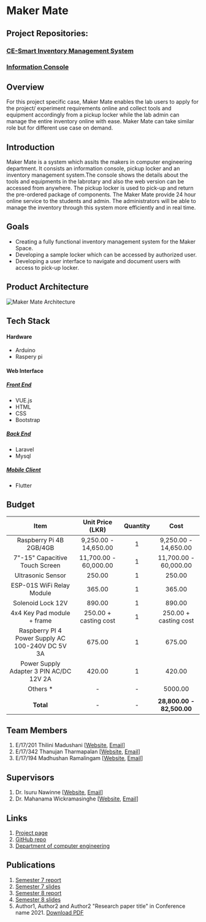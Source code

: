 
[//]: # "Please refer the instructions in below URL for the configurations"
[//]: # "https://projects.ce.pdn.ac.lk/docs/how-to-add-a-project"

# Maker Mate

## Project Repositories:
### [CE-Smart Inventory Management System](https://github.com/thanujan96/smart-inventory-management-system/tree/production)
### [Information Console](https://github.com/DrMadhushan/information-console)

## Overview
For this project specific case, Maker Mate enables the lab users to apply for the project/ experiment requirements online and collect tools and equipment accordingly from a pickup locker while the lab admin can manage the entire inventory online with ease. Maker Mate can take similar role but for different use case on demand.

## Introduction
Maker Mate is a system which assits the makers in computer engineering department. It consists an information console, pickup locker and an inventory management system.The console shows the details about the tools and equipments in the labrotary and also the web version can be accessed from anywhere. The pickup locker is used to pick-up and return the pre-ordered package of components. The Maker Mate provide 24 hour online service to the students and admin. The administrators will be able to manage the inventory through this system more efficiently and in real time.

## Goals
* Creating a fully functional inventory management system for the Maker Space.
* Developing a sample locker which can be accessed by authorized user. 
* Developing a user interface to navigate and document users with access to pick-up locker.

## Product Architecture

![Maker Mate Architecture](docs/assets/img/animations/product-architecture.gif)


## Tech Stack

#### Hardware
* Arduino
* Raspery pi

#### Web Interface
##### <u>Front End</u>
* VUE.js
* HTML
* CSS
* Bootstrap
##### <u>Back End</u>
* Laravel
* Mysql
##### <u>Mobile Client</u>
* Flutter

## Budget

|    Item                                           | Unit Price (LKR)           | Quantity  |  Cost                      |
| :---------:                                       | :--------------:           | :----:    | :----:                     |
| Raspberry Pi 4B 2GB/4GB                           |9,250.00 - 14,650.00        |    1      |9,250.00 - 14,650.00        |      
| 7"-15" Capacitive Touch Screen                    |11,700.00 - 60,000.00       |    1      |11,700.00 - 60,000.00       |
| Ultrasonic Sensor                                 |250.00 	                   |    1 	   |250.00 	                    |
| ESP-01S WiFi Relay Module                         |365.00                      |    1      |365.00                      | 
| Solenoid Lock 12V                                 |890.00                      |    1      |890.00                      |
| 4x4 Key Pad module + frame                        |250.00 + casting cost       |    1      |250.00 + casting cost       |
| Raspberry PI 4 Power Supply AC 100-240V DC 5V 3A  |675.00                      |    1      |675.00                      |
| Power Supply Adapter 3 PIN AC/DC 12V 2A           |420.00                      |    1      |420.00                      |
| Others *                                          |-                           |    -      |5000.00                     |
|                                                   |                            |           |                            |
| **Total**                                         |-                           |    -      |**28,800.00 - 82,500.00**   |

## Team Members

1. E/17/201 Thilini Madushani [[Website](http://www.thilini98.me/), [Email](mailto:e17201@eng.pdn.ac.lk)]
2. E/17/342 Thanujan Tharmapalan [[Website](https://github.com/thanujan96), [Email](mailto:e17342@eng.pdn.ac.lk)]
3. E/17/194 Madhushan Ramalingam [[Website](https://www.drmadhushan.me/), [Email](mailto:drmadhushan@gmail.com)]

## Supervisors
1. Dr. Isuru Nawinne [[Website](http://www.ce.pdn.ac.lk/academic-staff/isuru-nawinne/), [Email](mailto:isurunawinne@eng.pdn.ac.lk)]
2. Dr. Mahanama Wickramasinghe [[Website](http://www.ce.pdn.ac.lk/2021/05/02/dr-mahanama-wickramasinghe/), [Email](mailto:mahanamaw@eng.pdn.ac.lk)]

## Links
1. [Project page](https://cepdnaclk.github.io/e17-3yp-maker-mate)
2. [GitHub repo](https://github.com/cepdnaclk/e17-3yp-maker-mate)
3. [Department of computer engineering](http://ce.pdn.ac.lk)

## Publications
1. [Semester 7 report](https://cepdnaclk.github.io/e17-3yp-maker-mate)
2. [Semester 7 slides](https://cepdnaclk.github.io/e17-3yp-maker-mate)
3. [Semester 8 report](https://cepdnaclk.github.io/e17-3yp-maker-mate)
4. [Semester 8 slides](https://cepdnaclk.github.io/e17-3yp-maker-mate)
5. Author1, Author2 and Author2 "Research paper title" in Conference name 2021. [Download PDF ](https://cepdnaclk.github.io/e17-3yp-maker-mate)
